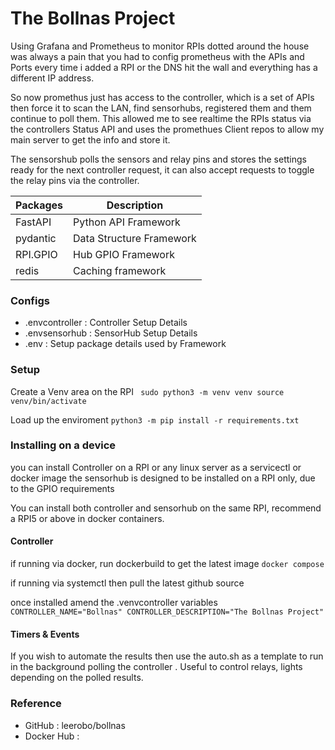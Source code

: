 # The Bollnas Project

Using Grafana and Prometheus to monitor RPIs dotted around the house was always a pain that you had to config prometheus with the APIs and Ports every time i added a RPI or the DNS hit the wall and everything has a different IP address.

So now promethus just has access to the controller,  which is a set of APIs then force it to scan the LAN,  find sensorhubs,  registered them and them continue to poll them.  This allowed me to see realtime the RPIs status via the controllers Status API and uses the promethues Client repos to allow my main server to get the info and store it. 

The sensorshub polls the sensors and relay pins and stores the settings ready for the next controller request,  it can also accept requests to toggle the relay pins via the controller.

| Packages | Description | 
| ----------- | ----------- |
| FastAPI | Python API Framework |
| pydantic | Data Structure Framework |
| RPI.GPIO | Hub GPIO Framework |
| redis | Caching framework |


### Configs
- .envcontroller : Controller Setup Details
- .envsensorhub  : SensorHub Setup Details
- .env : Setup package details used by Framework

### Setup
Create a Venv area on the RPI
` 
sudo python3 -m venv venv
source  venv/bin/activate
`

Load up the enviroment
`
python3 -m pip install -r requirements.txt
`
### Installing on a device

you can install Controller on a RPI or any linux server as a servicectl or docker image
the sensorhub is designed to be installed on a RPI only, due to the GPIO requirements

You can install both controller and sensorhub on the same RPI,  recommend a RPI5 or above 
in docker containers.

#### Controller
if running via docker,  run dockerbuild to get the latest image
`
docker compose 
`

if running via systemctl then pull the latest github source 

once installed amend the .venvcontroller variables
`
CONTROLLER_NAME="Bollnas"
CONTROLLER_DESCRIPTION="The Bollnas Project"
`

#### Timers & Events
If you wish to automate the results then use the auto.sh as a template to run in the background
polling the controller .  Useful to control relays, lights depending on the polled results.


### Reference
- GitHub : leerobo/bollnas
- Docker Hub :

